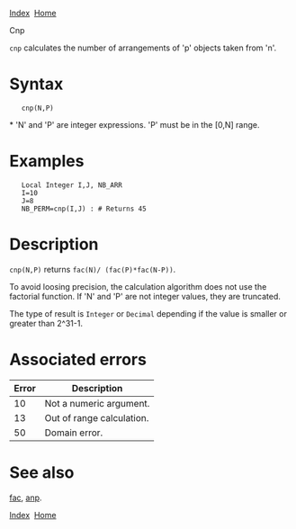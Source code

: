 [Index](index.html)  [Home](getting-started_home.html)

Cnp

`cnp` calculates the number of arrangements of 'p' objects taken from 'n'.

# Syntax

```
   cnp(N,P)
```

\* 'N' and 'P' are integer expressions. 'P' must be in the [0,N] range.

# Examples

```
   Local Integer I,J, NB_ARR
   I=10
   J=8
   NB_PERM=cnp(I,J) : # Returns 45
```

# Description

`cnp(N,P)` returns `fac(N)/ (fac(P)*fac(N-P))`.

To avoid loosing precision, the calculation algorithm does not use the factorial function. If 'N' and 'P' are not integer values, they are truncated.

The type of result is `Integer` or `Decimal` depending if the value is smaller or greater than 2^31-1.

# Associated errors

| Error | Description |
| --- | --- |
| 10 | Not a numeric argument. |
| 13 | Out of range calculation. |
| 50 | Domain error. |

# See also

[fac](4gl_fac.html), [anp](4gl_anp.html).

  

[Index](index.html)  [Home](getting-started_home.html)